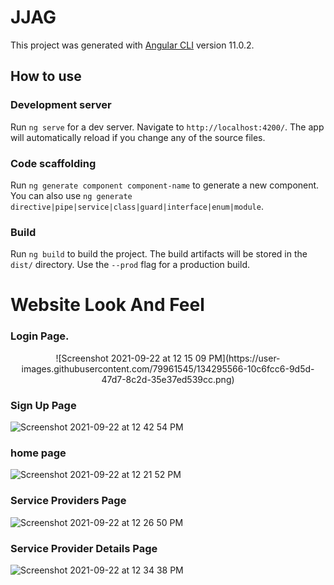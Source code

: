 # JJAG

This project was generated with [Angular CLI](https://github.com/angular/angular-cli) version 11.0.2.

## How to use

### Development server

Run `ng serve` for a dev server. Navigate to `http://localhost:4200/`. The app will automatically reload if you change any of the source files.

### Code scaffolding

Run `ng generate component component-name` to generate a new component. You can also use `ng generate directive|pipe|service|class|guard|interface|enum|module`.

### Build

Run `ng build` to build the project. The build artifacts will be stored in the `dist/` directory. Use the `--prod` flag for a production build.

# Website Look And Feel

### Login Page.
<center>
![Screenshot 2021-09-22 at 12 15 09 PM](https://user-images.githubusercontent.com/79961545/134295566-10c6fcc6-9d5d-47d7-8c2d-35e37ed539cc.png)</center>

### Sign Up Page

![Screenshot 2021-09-22 at 12 42 54 PM](https://user-images.githubusercontent.com/79961545/134299015-0995eb60-7880-4aed-ae54-4b9126c839f5.png)


### home page

![Screenshot 2021-09-22 at 12 21 52 PM](https://user-images.githubusercontent.com/79961545/134296383-c86bf963-6fdf-4a53-b538-fda4c804beb8.png)

### Service Providers Page

![Screenshot 2021-09-22 at 12 26 50 PM](https://user-images.githubusercontent.com/79961545/134297082-1cede974-92d1-4f35-987e-c6a313572b54.png)

### Service Provider Details Page

![Screenshot 2021-09-22 at 12 34 38 PM](https://user-images.githubusercontent.com/79961545/134298092-c8e61598-3c99-4bdd-9d73-fd8aea1aa586.png)


